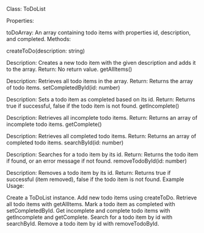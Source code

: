 Class: ToDoList

Properties:

toDoArray: An array containing todo items with properties id, description, and completed.
Methods:

createToDo(description: string)

Description: Creates a new todo item with the given description and adds it to the array.
Return: No return value.
getAllItems()

Description: Retrieves all todo items in the array.
Return: Returns the array of todo items.
setCompletedById(id: number)

Description: Sets a todo item as completed based on its id.
Return: Returns true if successful, false if the todo item is not found.
getIncomplete()

Description: Retrieves all incomplete todo items.
Return: Returns an array of incomplete todo items.
getComplete()

Description: Retrieves all completed todo items.
Return: Returns an array of completed todo items.
searchById(id: number)

Description: Searches for a todo item by its id.
Return: Returns the todo item if found, or an error message if not found.
removeTodoById(id: number)

Description: Removes a todo item by its id.
Return: Returns true if successful (item removed), false if the todo item is not found.
Example Usage:

Create a ToDoList instance.
Add new todo items using createToDo.
Retrieve all todo items with getAllItems.
Mark a todo item as completed with setCompletedById.
Get incomplete and complete todo items with getIncomplete and getComplete.
Search for a todo item by id with searchById.
Remove a todo item by id with removeTodoById.
